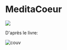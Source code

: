 

# MeditaCoeur

<a href="https://apps.apple.com/fr/app/meditacoeur/id1545172717?l=en"><img src="https://user-images.githubusercontent.com/84988600/131992812-4335ebf3-de0c-4aa1-86ab-941d00520f53.png" /></a>

D'après le livre:

![couv](https://user-images.githubusercontent.com/84988600/120025648-4de7ea00-bff1-11eb-877c-2394f6bde53f.png)

